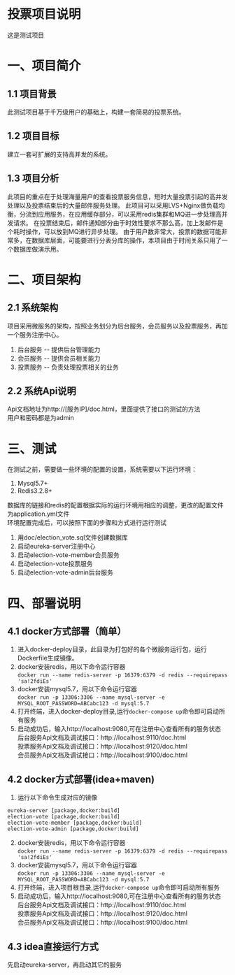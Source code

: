 # 投票项目说明
这是测试项目


# 一、项目简介
## 1.1 项目背景
此测试项目基于千万级用户的基础上，构建一套简易的投票系统。

## 1.2 项目目标
建立一套可扩展的支持高并发的系统。

## 1.3 项目分析
此项目的重点在于处理海量用户的查看投票服务信息，短时大量投票引起的高并发处理以及投票结束后的大量邮件服务处理。
此项目可以采用LVS+Nginx做负载均衡，分流到应用服务，在应用缓存部分，可以采用redis集群和MQ进一步处理高并发请求。
在投票结束后，邮件通知部分由于时效性要求不那么高，加上发邮件是个耗时操作，可以放到MQ进行异步处理。
由于用户数非常大，投票的数据可能非常多，在数据库层面，可能要进行分表分库的操作，本项目由于时间关系只用了一个数据库做演示用。

# 二、项目架构
## 2.1 系统架构
项目采用微服务的架构，按照业务划分为后台服务，会员服务以及投票服务，再加一个服务注册中心。

 1. 后台服务 -- 提供后台管理能力
 2. 会员服务 -- 提供会员相关能力
 3. 投票服务 -- 负责处理投票相关的业务

## 2.2 系统Api说明
 Api文档地址为http://[服务IP]/doc.html，里面提供了接口的测试的方法  
 用户和密码都是为admin

# 三、测试
在测试之前，需要做一些环境的配置的设置，系统需要以下运行环境：
 1. Mysql5.7+
 2. Redis3.2.8+  
 
数据库的链接和redis的配置根据实际的运行环境用相应的调整，更改的配置文件为application.yml文件  
环境配置完成后，可以按照下面的步骤和方式进行运行测试  
 1. 用doc/election_vote.sql文件创建数据库
 2. 启动eureka-server注册中心
 3. 启动election-vote-member会员服务
 4. 启动election-vote投票服务
 5. 启动election-vote-admin后台服务
 
# 四、部署说明
## 4.1 docker方式部署（简单）
1. 进入docker-deploy目录，此目录为打包好的各个微服务运行包，运行Dockerfile生成镜像。  
2. docker安装redis，用以下命令运行容器  
`docker run --name redis-server -p 16379:6379 -d redis --requirepass 'sa!2fdiEs'`  
3. docker安装mysql5.7，用以下命令运行容器  
`docker run -p 13306:3306 --name mysql-server -e MYSQL_ROOT_PASSWORD=ABCabc123 -d mysql:5.7`  
4. 打开终端，进入docker-deploy目录,运行`docker-compose up`命令即可启动所有服务
5. 启动成功后，输入http://localhost:9080,可在注册中心查看所有的服务状态  
后台服务Api文档及调试接口：http://localhost:9110/doc.html  
投票服务Api文档及调试接口：http://localhost:9120/doc.html  
会员服务Api文档及调试接口：http://localhost:9100/doc.html  
## 4.2 docker方式部署(idea+maven)
1. 运行以下命令生成对应的镜像
```
eureka-server [package,docker:build]
election-vote [package,docker:build]
election-vote-member [package,docker:build]
election-vote-admin [package,docker:build]
```  
2. docker安装redis，用以下命令运行容器  
`docker run --name redis-server -p 16379:6379 -d redis --requirepass 'sa!2fdiEs'`  
3. docker安装mysql5.7，用以下命令运行容器  
`docker run -p 13306:3306 --name mysql-server -e MYSQL_ROOT_PASSWORD=ABCabc123 -d mysql:5.7`  
4. 打开终端，进入项目根目录,运行`docker-compose up`命令即可启动所有服务
5. 启动成功后，输入http://localhost:9080,可在注册中心查看所有的服务状态  
后台服务Api文档及调试接口：http://localhost:9110/doc.html  
投票服务Api文档及调试接口：http://localhost:9120/doc.html  
会员服务Api文档及调试接口：http://localhost:9100/doc.html 
## 4.3 idea直接运行方式
先启动eureka-server，再启动其它的服务
 
